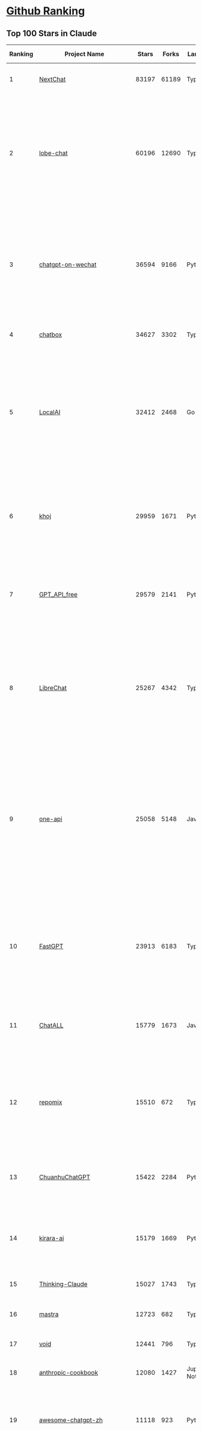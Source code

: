 [Github Ranking](../README.md)
==========

## Top 100 Stars in Claude

| Ranking | Project Name | Stars | Forks | Language | Open Issues | Description | Last Commit |
| ------- | ------------ | ----- | ----- | -------- | ----------- | ----------- | ----------- |
| 1 | [NextChat](https://github.com/ChatGPTNextWeb/NextChat) | 83197 | 61189 | TypeScript | 629 | ✨ Light and Fast AI Assistant. Support: Web \| iOS \| MacOS \| Android \|  Linux \| Windows | 2025-04-19T08:00:42Z |
| 2 | [lobe-chat](https://github.com/lobehub/lobe-chat) | 60196 | 12690 | TypeScript | 728 | 🤯 Lobe Chat - an open-source, modern-design AI chat framework. Supports Multi AI Providers( OpenAI / Claude 3 / Gemini / Ollama / DeepSeek / Qwen), Knowledge Base (file upload / knowledge management / RAG ), Multi-Modals (Plugins/Artifacts) and Thinking. One-click FREE deployment of your private ChatGPT/ Claude / DeepSeek application. | 2025-05-07T01:56:29Z |
| 3 | [chatgpt-on-wechat](https://github.com/zhayujie/chatgpt-on-wechat) | 36594 | 9166 | Python | 290 | 基于大模型搭建的聊天机器人，同时支持 微信公众号、企业微信应用、飞书、钉钉 等接入，可选择GPT4.1/GPT-4o/GPT-o1/ DeepSeek/Claude/文心一言/讯飞星火/通义千问/ Gemini/GLM-4/Kimi/LinkAI，能处理文本、语音和图片，访问操作系统和互联网，支持基于自有知识库进行定制企业智能客服。 | 2025-04-20T09:22:54Z |
| 4 | [chatbox](https://github.com/chatboxai/chatbox) | 34627 | 3302 | TypeScript | 678 | User-friendly Desktop Client App for AI Models/LLMs (GPT, Claude, Gemini, Ollama...) | 2025-04-27T14:53:01Z |
| 5 | [LocalAI](https://github.com/mudler/LocalAI) | 32412 | 2468 | Go | 439 | :robot: The free, Open Source alternative to OpenAI, Claude and others. Self-hosted and local-first. Drop-in replacement for OpenAI,  running on consumer-grade hardware. No GPU required. Runs gguf, transformers, diffusers and many more models architectures. Features: Generate Text, Audio, Video, Images, Voice Cloning, Distributed, P2P inference | 2025-05-06T23:39:10Z |
| 6 | [khoj](https://github.com/khoj-ai/khoj) | 29959 | 1671 | Python | 68 | Your AI second brain. Self-hostable. Get answers from the web or your docs. Build custom agents, schedule automations, do deep research. Turn any online or local LLM into your personal, autonomous AI (gpt, claude, gemini, llama, qwen, mistral). Get started - free. | 2025-05-03T02:29:40Z |
| 7 | [GPT_API_free](https://github.com/chatanywhere/GPT_API_free) | 29579 | 2141 | Python | 10 | Free ChatGPT&DeepSeek API Key，免费ChatGPT&DeepSeek API。免费接入DeepSeek API和GPT4 API，支持 gpt \| deepseek \| claude \| gemini \| grok 等排名靠前的常用大模型。 | 2025-04-19T03:10:33Z |
| 8 | [LibreChat](https://github.com/danny-avila/LibreChat) | 25267 | 4342 | TypeScript | 143 | Enhanced ChatGPT Clone: Features Agents, DeepSeek, Anthropic, AWS, OpenAI, Assistants API, Azure, Groq, o1, GPT-4o, Mistral, OpenRouter, Vertex AI, Gemini, Artifacts, AI model switching, message search, Code Interpreter, langchain, DALL-E-3, OpenAPI Actions, Functions, Secure Multi-User Auth, Presets, open-source for self-hosting. Active project. | 2025-05-07T02:50:11Z |
| 9 | [one-api](https://github.com/songquanpeng/one-api) | 25058 | 5148 | JavaScript | 852 | LLM API 管理 & 分发系统，支持 OpenAI、Azure、Anthropic Claude、Google Gemini、DeepSeek、字节豆包、ChatGLM、文心一言、讯飞星火、通义千问、360 智脑、腾讯混元等主流模型，统一 API 适配，可用于 key 管理与二次分发。单可执行文件，提供 Docker 镜像，一键部署，开箱即用。LLM API management & key redistribution system, unifying multiple providers under a single API. Single binary, Docker-ready, with an English UI. | 2025-02-21T11:30:22Z |
| 10 | [FastGPT](https://github.com/labring/FastGPT) | 23913 | 6183 | TypeScript | 505 | FastGPT is a knowledge-based platform built on the LLMs, offers a comprehensive suite of out-of-the-box capabilities such as data processing, RAG retrieval, and visual AI workflow orchestration, letting you easily develop and deploy complex question-answering systems without the need for extensive setup or configuration. | 2025-05-06T09:42:10Z |
| 11 | [ChatALL](https://github.com/ai-shifu/ChatALL) | 15779 | 1673 | JavaScript | 222 |  Concurrently chat with ChatGPT, Bing Chat, Bard, Alpaca, Vicuna, Claude, ChatGLM, MOSS, 讯飞星火, 文心一言 and more, discover the best answers | 2025-04-20T18:12:53Z |
| 12 | [repomix](https://github.com/yamadashy/repomix) | 15510 | 672 | TypeScript | 76 | 📦 Repomix (formerly Repopack) is a powerful tool that packs your entire repository into a single, AI-friendly file. Perfect for when you need to feed your codebase to Large Language Models (LLMs) or other AI tools like Claude, ChatGPT, DeepSeek, Perplexity, Gemini, Gemma, Llama, Grok, and more. | 2025-05-06T10:21:12Z |
| 13 | [ChuanhuChatGPT](https://github.com/GaiZhenbiao/ChuanhuChatGPT) | 15422 | 2284 | Python | 122 | GUI for ChatGPT API and many LLMs. Supports agents, file-based QA, GPT finetuning and query with web search. All with a neat UI. | 2025-03-13T09:36:38Z |
| 14 | [kirara-ai](https://github.com/lss233/kirara-ai) | 15179 | 1669 | Python | 158 | 🤖 可 DIY 的 多模态 AI 聊天机器人 \| 🚀 快速接入 微信、 QQ、Telegram、等聊天平台 \| 🦈支持DeepSeek、Grok、Claude、Ollama、Gemini、OpenAI \| 工作流系统、网页搜索、AI画图、人设调教、虚拟女仆、语音对话 \|  | 2025-05-05T19:42:48Z |
| 15 | [Thinking-Claude](https://github.com/richards199999/Thinking-Claude) | 15027 | 1743 | TypeScript | 0 | Let your Claude able to think | 2025-03-10T04:02:46Z |
| 16 | [mastra](https://github.com/mastra-ai/mastra) | 12723 | 682 | TypeScript | 82 | The TypeScript AI agent framework. ⚡ Assistants, RAG, observability. Supports any LLM: GPT-4, Claude, Gemini, Llama. | 2025-05-07T03:08:41Z |
| 17 | [void](https://github.com/voideditor/void) | 12441 | 796 | TypeScript | 43 | None | 2025-05-06T21:13:38Z |
| 18 | [anthropic-cookbook](https://github.com/anthropics/anthropic-cookbook) | 12080 | 1427 | Jupyter Notebook | 29 | A collection of notebooks/recipes showcasing some fun and effective ways of using Claude. | 2025-04-17T17:17:25Z |
| 19 | [awesome-chatgpt-zh](https://github.com/EmbraceAGI/awesome-chatgpt-zh) | 11118 | 923 | Python | 0 | ChatGPT 中文指南🔥，ChatGPT 中文调教指南，指令指南，应用开发指南，精选资源清单，更好的使用 chatGPT 让你的生产力 up up up! 🚀 | 2024-11-05T10:24:21Z |
| 20 | [claude-engineer](https://github.com/Doriandarko/claude-engineer) | 10985 | 1165 | Python | 12 | Claude Engineer is an interactive command-line interface (CLI) that leverages the power of Anthropic's Claude-3.5-Sonnet model to assist with software development tasks.This framework enables Claude to generate and manage its own tools, continuously expanding its capabilities through conversation. Available both as a CLI and a modern web interface | 2024-12-12T22:08:15Z |
| 21 | [LangBot](https://github.com/RockChinQ/LangBot) | 10919 | 819 | Python | 94 | 😎简单易用、🧩丰富生态 - 大模型原生即时通信机器人平台 \| 适配 QQ / 微信（企业微信、个人微信）/ 飞书 / 钉钉 / Discord / Telegram / Slack 等平台 \| 支持 ChatGPT、DeepSeek、Dify、Claude、Gemini、xAI、PPIO、Ollama、LM Studio、阿里云百炼、火山方舟、SiliconFlow、Qwen、Moonshot、ChatGLM、SillyTraven、MCP 等 LLM 的机器人 / Agent \| LLM-based instant messaging bots platform, supports Discord, Telegram, WeChat, Lark, DingTalk, QQ, Slack | 2025-05-06T15:15:49Z |
| 22 | [claude-code](https://github.com/anthropics/claude-code) | 8353 | 452 | Shell | 337 | Claude Code is an agentic coding tool that lives in your terminal, understands your codebase, and helps you code faster by executing routine tasks, explaining complex code, and handling git workflows - all through natural language commands. | 2025-05-05T22:53:29Z |
| 23 | [coai](https://github.com/coaidev/coai) | 8307 | 1114 | TypeScript | 18 | 🚀 Next Generation AI One-Stop Internationalization Solution. 🚀 下一代 AI 一站式 B/C 端解决方案，支持 OpenAI，Midjourney，Claude，讯飞星火，Stable Diffusion，DALL·E，ChatGLM，通义千问，腾讯混元，360 智脑，百川 AI，火山方舟，新必应，Gemini，Moonshot 等模型，支持对话分享，自定义预设，云端同步，模型市场，支持弹性计费和订阅计划模式，支持图片解析，支持联网搜索，支持模型缓存，丰富美观的后台管理与仪表盘数据统计。 | 2025-04-30T19:12:53Z |
| 24 | [claude-task-master](https://github.com/eyaltoledano/claude-task-master) | 8005 | 822 | JavaScript | 79 | An AI-powered task-management system you can drop into Cursor, Lovable, Windsurf, Roo, and others. | 2025-05-03T19:24:39Z |
| 25 | [Noi](https://github.com/lencx/Noi) | 7494 | 566 | JavaScript | 147 | 🚀 Power Your World with AI - Explore, Extend, Empower. | 2025-05-01T02:21:25Z |
| 26 | [Upsonic](https://github.com/Upsonic/Upsonic) | 7420 | 689 | Python | 36 | The most reliable AI agent framework that supports MCP. | 2025-05-05T17:53:17Z |
| 27 | [new-api](https://github.com/QuantumNous/new-api) | 7214 | 1414 | Go | 167 | AI模型接口管理与分发系统，支持将多种大模型转为统一格式调用，支持OpenAI、Claude等格式，可供个人或者企业内部管理与分发渠道使用，本项目基于One API二次开发。🍥 The next-generation LLM gateway and AI asset management system supports multiple languages. | 2025-05-06T18:26:26Z |
| 28 | [BlackFriday-GPTs-Prompts](https://github.com/friuns2/BlackFriday-GPTs-Prompts) | 6632 | 1033 | None | 86 | List of free GPTs that doesn't require plus subscription  | 2024-11-08T11:03:14Z |
| 29 | [aichat](https://github.com/sigoden/aichat) | 6629 | 430 | Rust | 0 | All-in-one LLM CLI tool featuring Shell Assistant, Chat-REPL, RAG, AI Tools & Agents, with access to OpenAI, Claude, Gemini, Ollama, Groq, and more. | 2025-05-07T00:50:18Z |
| 30 | [opencommit](https://github.com/di-sukharev/opencommit) | 6617 | 355 | JavaScript | 148 | GPT wrapper for git — generate commit messages with an LLM in 1 sec — works best with Claude 3.5 — supports local models too | 2025-05-03T09:06:21Z |
| 31 | [promptfoo](https://github.com/promptfoo/promptfoo) | 6436 | 522 | TypeScript | 159 | Test your prompts, agents, and RAGs. Red teaming, pentesting, and vulnerability scanning for LLMs. Compare performance of GPT, Claude, Gemini, Llama, and more. Simple declarative configs with command line and CI/CD integration. | 2025-05-07T01:58:19Z |
| 32 | [llamacoder](https://github.com/Nutlope/llamacoder) | 5964 | 1387 | TypeScript | 42 | Open source Claude Artifacts – built with Llama 3.1 405B | 2025-04-08T15:15:38Z |
| 33 | [deep-searcher](https://github.com/zilliztech/deep-searcher) | 5849 | 576 | Python | 32 | Open Source Deep Research Alternative to Reason and Search on Private Data. Written in Python. | 2025-04-29T10:08:46Z |
| 34 | [code2prompt](https://github.com/mufeedvh/code2prompt) | 5562 | 316 | MDX | 7 | A CLI tool to convert your codebase into a single LLM prompt with source tree, prompt templating, and token counting. | 2025-05-05T19:07:06Z |
| 35 | [fragments](https://github.com/e2b-dev/fragments) | 5323 | 694 | TypeScript | 7 | Open-source Next.js template for building apps that are fully generated by AI. By E2B. | 2025-04-23T11:55:37Z |
| 36 | [opencompass](https://github.com/open-compass/opencompass) | 5294 | 560 | Python | 301 | OpenCompass is an LLM evaluation platform, supporting a wide range of models (Llama3, Mistral, InternLM2,GPT-4,LLaMa2, Qwen,GLM, Claude, etc) over 100+ datasets. | 2025-05-07T02:57:23Z |
| 37 | [deepclaude](https://github.com/getAsterisk/deepclaude) | 5093 | 400 | Rust | 45 | A high-performance LLM inference API and Chat UI that integrates DeepSeek R1's CoT reasoning traces with Anthropic Claude models. | 2025-02-04T22:55:51Z |
| 38 | [fastapi_mcp](https://github.com/tadata-org/fastapi_mcp) | 4379 | 372 | Python | 37 | Expose your FastAPI endpoints as Model Context Protocol (MCP) tools, with Auth! | 2025-04-28T16:01:55Z |
| 39 | [GodMode](https://github.com/smol-ai/GodMode) | 4261 | 336 | TypeScript | 50 | AI Chat Browser: Fast, Full webapp access to ChatGPT / Claude / Bard / Bing / Llama2! I use this 20 times a day. | 2024-07-29T00:31:03Z |
| 40 | [maestro](https://github.com/Doriandarko/maestro) | 4229 | 653 | Python | 32 | A framework for Claude Opus to intelligently orchestrate subagents. | 2024-07-01T06:49:15Z |
| 41 | [bot-on-anything](https://github.com/zhayujie/bot-on-anything) | 4070 | 927 | Python | 263 | A large model-based chatbot builder that can quickly integrate AI models (including ChatGPT, Claude, Gemini) into various software applications (such as Telegram, Gmail, Slack, and websites). | 2025-01-03T14:13:51Z |
| 42 | [obsidian-smart-connections](https://github.com/brianpetro/obsidian-smart-connections) | 3619 | 208 | JavaScript | 354 | Chat with your notes & see links to related content with AI embeddings. Use local models or 100+ via APIs like Claude, Gemini, ChatGPT & Llama 3 | 2025-05-03T18:37:58Z |
| 43 | [casibase](https://github.com/casibase/casibase) | 3568 | 419 | Go | 27 | ⚡️AI Cloud OS: Open-source enterprise-level AI knowledge base and MCP (model-context-protocol)/A2A (agent-to-agent) management platform with admin UI, user management and Single-Sign-On⚡️, supports ChatGPT, Claude, Llama, Ollama, HuggingFace, etc., chat bot demo: https://ai.casibase.com, admin UI demo: https://ai-admin.casibase.com | 2025-05-05T15:32:37Z |
| 44 | [codecompanion.nvim](https://github.com/olimorris/codecompanion.nvim) | 3562 | 203 | Lua | 0 | ✨ AI-powered coding, seamlessly in Neovim | 2025-05-06T21:01:26Z |
| 45 | [every-chatgpt-gui](https://github.com/billmei/every-chatgpt-gui) | 3446 | 245 | None | 4 | Every front-end GUI client for ChatGPT, Claude, and other LLMs | 2025-05-07T03:25:44Z |
| 46 | [mcp-playwright](https://github.com/executeautomation/mcp-playwright) | 3424 | 277 | TypeScript | 20 | Playwright Model Context Protocol Server - Tool to automate Browsers and APIs in Claude Desktop, Cline, Cursor IDE and More 🔌 | 2025-04-22T22:00:52Z |
| 47 | [free-llm-api-resources](https://github.com/cheahjs/free-llm-api-resources) | 3097 | 268 | Python | 4 | A list of free LLM inference resources accessible via API. | 2025-05-03T08:30:57Z |
| 48 | [Awesome-ChatGPT-prompts-ZH_CN](https://github.com/L1Xu4n/Awesome-ChatGPT-prompts-ZH_CN) | 3010 | 165 | None | 12 | 如何将ChatGPT调教成一只猫娘 | 2023-07-18T15:57:44Z |
| 49 | [firecrawl-mcp-server](https://github.com/mendableai/firecrawl-mcp-server) | 2957 | 271 | JavaScript | 23 | Official Firecrawl MCP Server - Adds powerful web scraping to Cursor, Claude and any other LLM clients. | 2025-04-24T22:57:57Z |
| 50 | [claude-coder](https://github.com/kodu-ai/claude-coder) | 2940 | 138 | TypeScript | 20 | Kodu is an autonomous coding agent that lives in your IDE. It is a VSCode extension that can help you build your dream project step by step by leveraging the latest technologies in automated coding agents  | 2025-04-30T10:21:02Z |
| 51 | [aide](https://github.com/nicepkg/aide) | 2578 | 177 | TypeScript | 32 | Conquer Any Code in VSCode: One-Click Comments, Conversions, UI-to-Code, and AI Batch Processing of Files! 在 VSCode 中征服任何代码：一键注释、转换、UI 图生成代码、AI 批量处理文件！💪 | 2025-05-06T02:52:46Z |
| 52 | [DeepClaude](https://github.com/ErlichLiu/DeepClaude) | 2565 | 493 | Python | 25 | Unleash Next-Level AI! 🚀  💻 Code Generation: DeepSeek r1 + Claude 3.7 Sonnet - Unparalleled Performance! 📝 Content Creation: DeepSeek r1 + Gemini 2.5 Pro - Superior Quality! 🔌 OpenAI-Compatible. 🌊 Streaming & Non-Streaming Support.  ✨ Experience the Future of AI – Today! Click to Try Now! ✨ | 2025-04-03T11:51:59Z |
| 53 | [DesktopCommanderMCP](https://github.com/wonderwhy-er/DesktopCommanderMCP) | 2526 | 265 | JavaScript | 21 | This is MCP server for Claude that gives it terminal control, file system search and diff file editing capabilities | 2025-05-06T18:32:18Z |
| 54 | [poe-api](https://github.com/ading2210/poe-api) | 2501 | 313 | Python | 39 | [UNMAINTAINED] A reverse engineered Python API wrapper for Quora's Poe, which provides free access to ChatGPT, GPT-4, and Claude. | 2023-09-18T04:56:52Z |
| 55 | [CL4R1T4S](https://github.com/elder-plinius/CL4R1T4S) | 2463 | 719 | None | 4 | SYSTEM PROMPT TRANSPARENCY FOR ALL - CHATGPT, GEMINI, GROK, CLAUDE, PERPLEXITY, CURSOR, WINDSURF, DEVIN, REPLIT, AND MORE! | 2025-04-28T18:52:46Z |
| 56 | [opencode](https://github.com/opencode-ai/opencode) | 2380 | 155 | Go | 26 | None | 2025-05-05T07:40:58Z |
| 57 | [awesome-claude-prompts](https://github.com/langgptai/awesome-claude-prompts) | 2365 | 225 | None | 0 | This repo includes Claude prompt curation to use Claude better. | 2025-03-01T00:29:09Z |
| 58 | [VLMEvalKit](https://github.com/open-compass/VLMEvalKit) | 2310 | 351 | Python | 95 | Open-source evaluation toolkit of large multi-modality models (LMMs), support 220+ LMMs, 80+ benchmarks | 2025-05-03T14:11:05Z |
| 59 | [griptape](https://github.com/griptape-ai/griptape) | 2283 | 190 | Python | 60 | Modular Python framework for AI agents and workflows with chain-of-thought reasoning, tools, and memory.  | 2025-05-05T20:57:57Z |
| 60 | [ruby_llm](https://github.com/crmne/ruby_llm) | 2163 | 106 | Ruby | 35 | Stop juggling AI SDKs! RubyLLM offers one delightful Ruby interface for OpenAI, Anthropic, Gemini, Bedrock, OpenRouter, DeepSeek, Ollama & compatible APIs. Chat, Vision, Audio, PDF, Images, Embeddings, Tools, Streaming & Rails integration. | 2025-05-06T17:05:40Z |
| 61 | [elia](https://github.com/darrenburns/elia) | 2137 | 131 | Python | 12 | A snappy, keyboard-centric terminal user interface for interacting with large language models. Chat with ChatGPT, Claude, Llama 3, Phi 3, Mistral, Gemma and more. | 2024-10-10T19:12:52Z |
| 62 | [git-mcp](https://github.com/idosal/git-mcp) | 2103 | 124 | TypeScript | 17 | Put an end to code hallucinations! GitMCP is a free, open-source, remote MCP server for any GitHub project | 2025-04-29T16:30:26Z |
| 63 | [unity-mcp](https://github.com/justinpbarnett/unity-mcp) | 1899 | 262 | C# | 32 | A Unity MCP server that allows MCP clients like Claude Desktop or Cursor to perform Unity Editor actions. | 2025-04-09T13:19:24Z |
| 64 | [Awesome-MCP-ZH](https://github.com/yzfly/Awesome-MCP-ZH) | 1766 | 90 | None | 0 | MCP 资源精选， MCP指南，Claude MCP，MCP Servers, MCP Clients | 2025-04-30T00:32:08Z |
| 65 | [dialoqbase](https://github.com/n4ze3m/dialoqbase) | 1753 | 276 | TypeScript | 39 | Create chatbots with ease | 2024-10-15T14:24:20Z |
| 66 | [awesome-ai-system-prompts](https://github.com/dontriskit/awesome-ai-system-prompts) | 1663 | 187 | TypeScript | 1 | 🧠 Curated collection of system prompts for top AI tools. Perfect for AI agent builders and prompt engineers. Incuding: ChatGPT, Claude, Perplexity, Manus, Claude-Code, Loveable, v0, Grok, same new, windsurf, notion, and MetaAI.  | 2025-05-05T23:36:30Z |
| 67 | [tokencost](https://github.com/AgentOps-AI/tokencost) | 1651 | 74 | Python | 14 | Easy token price estimates for 400+ LLMs. TokenOps. | 2025-05-07T00:19:57Z |
| 68 | [Thinking_in_Java_MindMapping](https://github.com/LjyYano/Thinking_in_Java_MindMapping) | 1605 | 461 | None | 0 | 编程笔记、观影指南、读书笔记、生活感悟、Switch 游戏 | 2025-04-22T07:02:13Z |
| 69 | [papersgpt-for-zotero](https://github.com/papersgpt/papersgpt-for-zotero) | 1567 | 48 | JavaScript | 40 | Zotero chat PDF with AI, DeepSeek, GPT 4.1, ChatGPT, Claude, Gemini, Qwen3 | 2025-04-29T11:15:02Z |
| 70 | [GalTransl](https://github.com/GalTransl/GalTransl) | 1529 | 101 | Python | 24 | 支持GPT-4/Claude/Deepseek/Sakura等大语言模型的Galgame自动化翻译解决方案  Automated translation solution for visual novels supporting GPT-4/Claude/Deepseek/Sakura | 2025-05-05T23:44:00Z |
| 71 | [exa-mcp-server](https://github.com/exa-labs/exa-mcp-server) | 1503 | 126 | TypeScript | 7 | Claude can perform Web Search \| Exa with MCP (Model Context Protocol) | 2025-05-05T08:57:49Z |
| 72 | [DevDocs](https://github.com/cyberagiinc/DevDocs) | 1460 | 138 | TypeScript | 7 | Completely free, private, UI based Tech Documentation MCP server. Designed for coders and software developers in mind. Easily integrate into Cursor, Windsurf, Cline, Roo Code, Claude Desktop App  | 2025-04-28T01:59:07Z |
| 73 | [ax](https://github.com/ax-llm/ax) | 1455 | 109 | TypeScript | 10 | The "official" unofficial DSPy framework. Build LLM powered agents and other workflows, based on the Stanford DSP paper. | 2025-05-03T18:35:29Z |
| 74 | [AIChatWeb](https://github.com/Nanjiren01/AIChatWeb) | 1443 | 398 | TypeScript | 20 | 在ChatGPT-Next-Web的基础上，增加注册登录，额度限制，邀请，敏感词，支付，基于docker一键部署。提供后台管理系统，可配置标题、欢迎词、额度不足提醒、公告 | 2024-07-19T07:23:42Z |
| 75 | [prism](https://github.com/prism-php/prism) | 1344 | 108 | PHP | 18 | A unified interface for working with LLMs in Laravel | 2025-05-05T21:59:50Z |
| 76 | [mcp](https://github.com/BrowserMCP/mcp) | 1327 | 69 | TypeScript | 20 | Browser MCP is a Model Context Provider (MCP) server that allows AI applications to control your browser | 2025-04-24T21:49:44Z |
| 77 | [Agently](https://github.com/AgentEra/Agently) | 1324 | 150 | Python | 27 | [GenAI Application Development Framework]  🚀 Build GenAI application quick and easy 💬 Easy to interact with GenAI agent in code using structure data and chained-calls syntax 🧩 Use Agently Workflow to manage complex GenAI working logic 🔀 Switch to any model without rewrite application code | 2025-05-04T13:37:50Z |
| 78 | [claude-to-chatgpt](https://github.com/jtsang4/claude-to-chatgpt) | 1293 | 152 | Python | 10 | This project converts the API of Anthropic's Claude model to the OpenAI Chat API format. | 2024-08-18T08:35:25Z |
| 79 | [PandoraHelper](https://github.com/nianhua99/PandoraHelper) | 1275 | 174 | TypeScript | 6 | 使用 PandoraHelper 轻松和你的小伙伴共享 ChatGPT Plus/Claude Pro 服务！ | 2025-02-24T09:10:11Z |
| 80 | [AISuperDomain](https://github.com/win4r/AISuperDomain) | 1264 | 223 | C# | 34 | Aila(AI超元域): The premier AI integration tool for Windows, macOS, and Android. Ask once, get answers from 10+ AIs like ChatGPT, Gemini, Claude3, Copilot, Poe, perplexity and more. Features customizable AI and prompts. | 2025-03-29T13:30:57Z |
| 81 | [modelfusion](https://github.com/vercel/modelfusion) | 1261 | 90 | TypeScript | 33 | The TypeScript library for building AI applications. | 2024-07-19T15:17:19Z |
| 82 | [ChatChat](https://github.com/okisdev/ChatChat) | 1254 | 216 | TypeScript | 3 | Chat Chat, your own unified chat and search to AI platform, with a simple and easy to use interface. | 2025-05-06T19:30:32Z |
| 83 | [codemcp](https://github.com/ezyang/codemcp) | 1241 | 99 | Python | 34 | Coding assistant MCP for Claude Desktop | 2025-05-07T00:02:11Z |
| 84 | [spacy-llm](https://github.com/explosion/spacy-llm) | 1240 | 94 | Python | 37 | 🦙 Integrating LLMs into structured NLP pipelines | 2025-01-08T22:26:19Z |
| 85 | [aws-genai-llm-chatbot](https://github.com/aws-samples/aws-genai-llm-chatbot) | 1238 | 374 | TypeScript | 26 | A modular and comprehensive solution to deploy a Multi-LLM and Multi-RAG powered chatbot (Amazon Bedrock, Anthropic, HuggingFace, OpenAI, Meta, AI21, Cohere, Mistral) using AWS CDK on AWS | 2025-05-02T08:29:10Z |
| 86 | [sage](https://github.com/Storia-AI/sage) | 1228 | 108 | Python | 23 | Chat with any codebase in under two minutes \| Fully local or via third-party APIs | 2024-11-11T04:49:34Z |
| 87 | [claude-prompt-generator](https://github.com/aws-samples/claude-prompt-generator) | 1218 | 110 | Python | 1 | None | 2024-10-10T21:34:35Z |
| 88 | [gp.nvim](https://github.com/Robitx/gp.nvim) | 1157 | 97 | Lua | 42 | Gp.nvim (GPT prompt) Neovim AI plugin: ChatGPT sessions & Instructable text/code operations & Speech to text [OpenAI, Ollama, Anthropic, ..] | 2025-04-08T21:18:30Z |
| 89 | [kubb](https://github.com/kubb-labs/kubb) | 1121 | 89 | TypeScript | 15 | The ultimate toolkit for working with APIs. | 2025-05-06T19:29:44Z |
| 90 | [bedrock-chat](https://github.com/aws-samples/bedrock-chat) | 1116 | 424 | TypeScript | 112 | AWS-native chatbot using Bedrock | 2025-05-01T09:56:38Z |
| 91 | [open-computer-use](https://github.com/e2b-dev/open-computer-use) | 1097 | 143 | Python | 6 | AI computer use powered by open source LLMs and E2B Desktop Sandbox | 2025-03-13T07:46:24Z |
| 92 | [APIPark](https://github.com/APIParkLab/APIPark) | 1091 | 153 | TypeScript | 61 | 🦄云原生、超高性能 AI&API网关，LLM API 管理、分发系统、开放平台，支持所有AI API，不限于OpenAI、Azure、Anthropic Claude、Google Gemini、DeepSeek、字节豆包、ChatGLM、文心一言、讯飞星火、通义千问、360 智脑、腾讯混元等主流模型，统一 API 请求和返回，API申请与审批，调用统计、负载均衡、多模型灾备。一键部署，开箱即用。Cloud native, ultra-high performance AI&API gateway, LLM API management, distribution system, open platform, supporting all AI APIs. | 2025-05-06T11:03:08Z |
| 93 | [poe-api-wrapper](https://github.com/snowby666/poe-api-wrapper) | 1079 | 143 | Python | 27 | 👾 A Python API wrapper for Poe.com. With this, you will have free access to GPT-4, Claude, Llama, Gemini, Mistral and more! 🚀 | 2025-03-07T20:07:31Z |
| 94 | [chatgpt-shell](https://github.com/xenodium/chatgpt-shell) | 1040 | 93 | Emacs Lisp | 44 | A multi-llm Emacs shell (ChatGPT, Claude, DeepSeek, Gemini, Kagi, Ollama, Perplexity) + editing integrations | 2025-04-29T08:09:03Z |
| 95 | [langchat](https://github.com/TyCoding/langchat) | 1038 | 214 | Java | 7 | LangChat: Java LLMs/AI Project, Supports Multi AI Providers( Gitee AI/ 智谱清言 / 阿里通义 / 百度千帆 / DeepSeek / 抖音豆包 / 零一万物 / 讯飞星火 / OpenAI / Gemini / Ollama / Azure / Claude 等大模型), Java生态下AI大模型产品解决方案，快速构建企业级AI知识库、AI机器人应用 | 2025-04-03T08:57:02Z |
| 96 | [ChatGPT-Telegram-Bot](https://github.com/yym68686/ChatGPT-Telegram-Bot) | 1020 | 332 | Python | 9 | TeleChat: 🤖️ an AI chat Telegram bot can Web Search Powered by GPT-3.5/4/4 Turbo/4o, DALL·E 3, Groq, Gemini 1.5 Pro/Flash and the official Claude2.1/3/3.5 API using Python on Zeabur, fly.io and Replit. | 2025-05-03T00:37:25Z |
| 97 | [py-gpt](https://github.com/szczyglis-dev/py-gpt) | 1015 | 193 | Python | 23 | Desktop AI Assistant powered by o1, o3, GPT-4, GPT-4 Vision, Gemini, Claude, Llama 3, DeepSeek, Bielik, DALL-E,  chat, vision, voice control, image generation and analysis, agents, command execution, file upload/download, speech synthesis and recognition, access to Web, memory, presets, assistants, plugins, and more. Linux, Windows, Mac | 2025-03-06T02:28:15Z |
| 98 | [RisuAI](https://github.com/kwaroran/RisuAI) | 1012 | 176 | TypeScript | 68 | Make your own story. User-friendly software for LLM roleplaying | 2025-04-28T07:44:43Z |
| 99 | [AIaW](https://github.com/NitroRCr/AIaW) | 1005 | 86 | Vue | 11 | AI as Workspace - A better AI (LLM) client. Full-featured, lightweight. Support multiple workspaces, plugin system, cross-platform, local first + real-time cloud sync, Artifacts, MCP \| 更好的 AI 客户端 | 2025-05-06T07:28:31Z |
| 100 | [generative-ai-use-cases](https://github.com/aws-samples/generative-ai-use-cases) | 988 | 238 | TypeScript | 45 | Application implementation with business use cases for safely utilizing generative AI in business operations | 2025-05-07T03:42:56Z |

